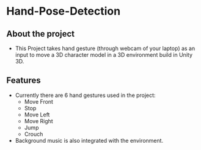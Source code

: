 # Hand-Pose-Detection
## About the project
* This Project takes hand gesture (through webcam of your laptop) as an input to move a 3D character model in a 3D environment build in Unity 3D.

## Features
* Currently there are 6 hand gestures used in the project:
  * Move Front
  * Stop
  * Move Left
  * Move Right
  * Jump
  * Crouch
* Background music is also integrated with the environment.
  
